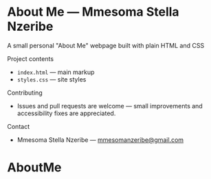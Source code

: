 # About Me — Mmesoma Stella Nzeribe

A small personal "About Me" webpage built with plain HTML and CSS

Project contents
- `index.html` — main markup
- `styles.css` — site styles


Contributing
- Issues and pull requests are welcome — small improvements and accessibility fixes are appreciated.

Contact
- Mmesoma Stella Nzeribe — mmesomanzeribe@gmail.com

# AboutMe
